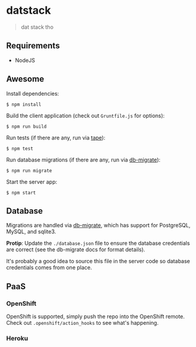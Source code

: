 # datstack

> dat stack tho

## Requirements

* NodeJS

## Awesome

Install dependencies:

```
$ npm install
```

Build the client application (check out `Gruntfile.js` for options):

```
$ npm run build
```

Run tests (if there are any, run via [tape](https://github.com/substack/tape)):

```
$ npm test
```

Run database migrations (if there are any, run via
[db-migrate](https://github.com/kunklejr/node-db-migrate)):

```
$ npm run migrate
```

Start the server app:

```
$ npm start
```

## Database

Migrations are handled via
[db-migrate](https://github.com/kunklejr/node-db-migrate), which has support
for PostgreSQL, MySQL, and sqlite3.

**Protip**: Update the `./database.json` file to ensure the database
credentials are correct (see the db-migrate docs for format details).

It's probably a good idea to source this file in the server code so database
credentials comes from one place.

## PaaS

### OpenShift

OpenShift is supported, simply push the repo into the OpenShift remote. Check
out `.openshift/action_hooks` to see what's happening.

### Heroku


